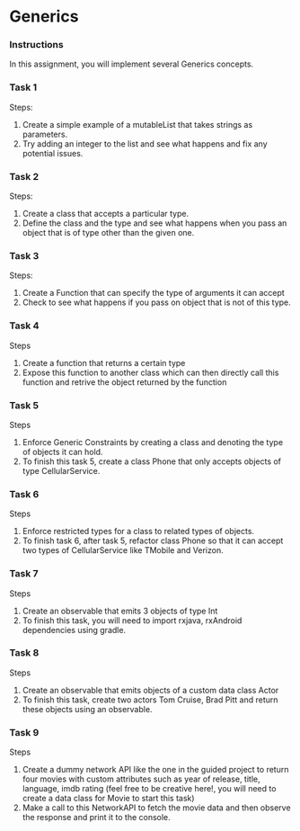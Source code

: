 # Generics

### Instructions

In this assignment, you will implement several Generics concepts. 

### Task 1 
Steps:
1. Create a simple example of a mutableList that takes strings as parameters. 
2. Try adding an integer to the list and see what happens and fix any potential issues.

### Task 2
Steps:
1. Create a class that accepts a particular type. 
2. Define the class and the type and see what happens when you pass an object that is of type other than the given one. 

### Task 3
Steps:
1. Create a Function that can specify the type of arguments it can accept
2. Check to see what happens if you pass on object that is not of this type. 

### Task 4
Steps
1. Create a function that returns a certain type 
2. Expose this function to another class which can then directly call this function and retrive the object
returned by the function

### Task 5
Steps
1. Enforce Generic Constraints by creating a class and denoting the type of objects it can hold. 
2. To finish this task 5, create a class Phone that only accepts objects of type CellularService. 

### Task 6
Steps
1. Enforce restricted types for a class to related types of objects. 
2. To finish task 6, after task 5, refactor class Phone so that it can accept two types of CellularService
like TMobile and Verizon. 

### Task 7
Steps
1. Create an observable that emits 3 objects of type Int
2. To finish this task, you will need to import rxjava, rxAndroid dependencies using gradle. 

### Task 8
Steps
1. Create an observable that emits objects of a custom data class Actor
2. To finish this task, create two actors Tom Cruise, Brad Pitt and return these objects using an observable.

### Task 9
Steps
1. Create a dummy network API like the one in the guided project to return four movies with custom attributes such as
year of release, title, language, imdb rating (feel free to be creative here!, you will need to 
create a data class for Movie to start this task)
2. Make a call to this NetworkAPI to fetch the movie data and then observe the response and print it to the console. 

